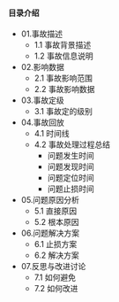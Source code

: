 #### 目录介绍
- 01.事故描述
    - 1.1 事故背景描述
    - 1.2 事故信息说明
- 02.影响数据
    - 2.1 事故影响范围
    - 2.2 事故影响数据
- 03.事故定级
    - 3.1 事故定的级别
- 04.事故回放
    - 4.1 时间线
    - 4.2 事故处理过程总结
        - 问题发生时间
        - 问题发现时间
        - 问题定位时间
        - 问题止损时间
- 05.问题原因分析
    - 5.1 直接原因
    - 5.2 根本原因
- 06.问题解决方案
    - 6.1 止损方案
    - 6.2 解决方案
- 07.反思与改进讨论
    - 7.1 如何避免
    - 7.2 如何改进





